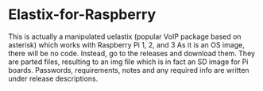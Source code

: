 # Elastix-for-Raspberry
This is actually a manipulated uelastix (popular VoIP package based on asterisk) which works with Raspberry Pi 1, 2, and 3
As it is an OS image, there will be no code. Instead, go to the releases and download them. They are parted files, resulting to an img file which is in fact an SD image for Pi boards.
Passwords, requirements, notes and any required info are written under release descriptions.
